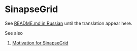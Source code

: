 SinapseGrid
===========

See [README.md in Russian](docs/README.RU.md) until the translation appear here.

See also

1. [Motivation for SinapseGrid](docs/SpeechPortalMotivation.RU.md)